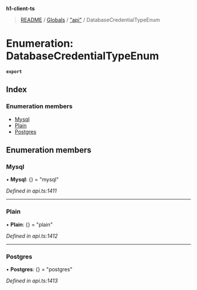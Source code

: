 **h1-client-ts**

> [README](../README.md) / [Globals](../globals.md) / ["api"](../modules/_api_.md) / DatabaseCredentialTypeEnum

# Enumeration: DatabaseCredentialTypeEnum

**`export`** 

## Index

### Enumeration members

* [Mysql](_api_.databasecredentialtypeenum.md#mysql)
* [Plain](_api_.databasecredentialtypeenum.md#plain)
* [Postgres](_api_.databasecredentialtypeenum.md#postgres)

## Enumeration members

### Mysql

•  **Mysql**: {} = "mysql"

*Defined in api.ts:1411*

___

### Plain

•  **Plain**: {} = "plain"

*Defined in api.ts:1412*

___

### Postgres

•  **Postgres**: {} = "postgres"

*Defined in api.ts:1413*
